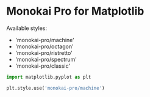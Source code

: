 # Monokai Pro for Matplotlib

Available styles:
- 'monokai-pro/machine'
- 'monokai-pro/octagon'
- 'monokai-pro/ristretto'
- 'monokai-pro/spectrum'
- 'monokai-pro/classic'

```python
import matplotlib.pyplot as plt

plt.style.use('monokai-pro/machine')
```

